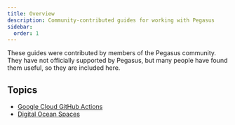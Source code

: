 ```yaml
---
title: Overview
description: Community-contributed guides for working with Pegasus
sidebar:
  order: 1
---
```


These guides were contributed by members of the Pegasus community.
They have not officially supported by Pegasus, but many people have found them useful, so they are included here.

## Topics

- [Google Cloud GitHub Actions](../deployment/google-cloud-github-actions.md)
- [Digital Ocean Spaces](digital-ocean-spaces.md)
